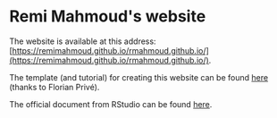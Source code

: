 # Remi Mahmoud's website

The website is available at this address: [https://remimahmoud.github.io/rmahmoud.github.io/](https://remimahmoud.github.io/rmahmoud.github.io/).

The template (and tutorial) for creating this website can be found [here](https://github.com/privefl/rmarkdown-website-template) (thanks to Florian Privé).

The official document from RStudio can be found [here](http://rmarkdown.rstudio.com/rmarkdown_websites.html).
